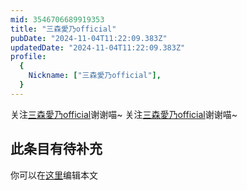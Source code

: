 ```yaml
---
mid: 3546706689919353
title: "三森愛乃official"
pubDate: "2024-11-04T11:22:09.383Z"
updatedDate: "2024-11-04T11:22:09.383Z"
profile:
  {
    Nickname: ["三森愛乃official"],
  }
---
```


关注[三森愛乃official](https://space.bilibili.com/3546706689919353)谢谢喵~ 关注[三森愛乃official](https://space.bilibili.com/3546706689919353)谢谢喵~

## 此条目有待补充
你可以在[这里](https://github.com/Yuhanawa/VTuber.ICU/edit/master/src/content/v/三森愛乃official/index.md)编辑本文
